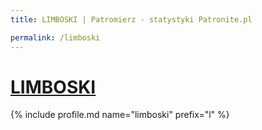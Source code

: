 ```yaml
---
title: LIMBOSKI | Patromierz - statystyki Patronite.pl

permalink: /limboski
---
```


# [LIMBOSKI](https://patronite.pl/limboski)

{% include profile.md name="limboski" prefix="l" %}
